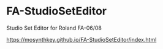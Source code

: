 # FA-StudioSetEditor
Studio Set Editor for Roland FA-06/08

https://mosynthkey.github.io/FA-StudioSetEditor/index.html

